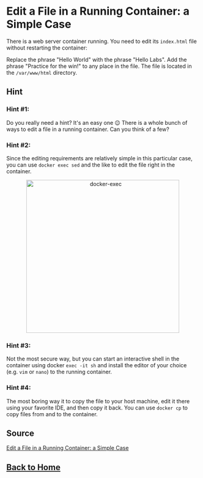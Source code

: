 # **Edit a File in a Running Container: a Simple Case**

There is a web server container running. You need to edit its ``index.html`` file without restarting the container:

Replace the phrase "Hello World" with the phrase "Hello Labs".
Add the phrase "Practice for the win!" to any place in the file.
The file is located in the ``/var/www/html`` directory.

## **Hint**

### **Hint #1:**

Do you really need a hint? It's an easy one 😉 There is a whole bunch of ways to edit a file in a running container. Can you think of a few?

### **Hint #2:**

Since the editing requirements are relatively simple in this particular case, you can use ``docker exec sed`` and the like to edit the file right in the container.

<p align="center"> 
    <img src="https://labs.iximiuz.com/content/files/challenges/edit-file-in-running-container/__static__/docker-exec.png" width="400" alt="docker-exec" > 
</p>

### **Hint #3:**

Not the most secure way, but you can start an interactive shell in the container using docker ``exec -it sh`` and install the editor of your choice (e.g. ``vim`` or ``nano``) to the running container.

### **Hint #4:**

The most boring way it to copy the file to your host machine, edit it there using your favorite IDE, and then copy it back. You can use ``docker cp`` to copy files from and to the container.

## **Source**

[Edit a File in a Running Container: a Simple Case](https://labs.iximiuz.com/challenges/edit-file-in-running-container)

## **[Back to Home](../../)**